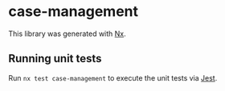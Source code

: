 # case-management

This library was generated with [Nx](https://nx.dev).

## Running unit tests

Run `nx test case-management` to execute the unit tests via [Jest](https://jestjs.io).
